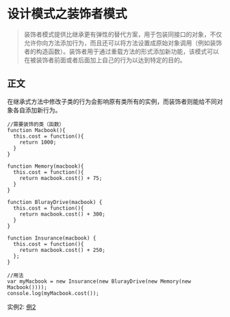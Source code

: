 # 设计模式之装饰者模式

> 装饰者模式提供比继承更有弹性的替代方案，用于包装同接口的对象，不仅允许你向方法添加行为，而且还可以将方法设置成原始对象调用（例如装饰者的构造函数）。装饰者用于通过重载方法的形式添加新功能，该模式可以在被装饰者前面或者后面加上自己的行为以达到特定的目的。

## 正文
在继承式方法中修改子类的行为会影响原有类所有的实例，而装饰者则能给不同对象各自添加新行为。
```
//需要装饰的类（函数）
function Macbook(){
  this.cost = function(){
    return 1000;
  }
}

function Memory(macbook){
  this.cost = function(){
    return macbook.cost() + 75;
  }
}

function BlurayDrive(macbook) {
  this.cost = function(){
    return macbook.cost() + 300;
  }
}

function Insurance(macbook) {
  this.cost = function(){
    return macbook.cost() + 250;
  };
}

//用法
var myMacbook = new Insurance(new BlurayDrive(new Memory(new Macbook())));
console.log(myMacbook.cost());
```
实例2:
<a href="http://runjs.cn/detail/i8wbyuy7">例2</a>
